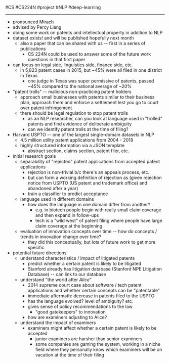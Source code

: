 #CS #CS224N #project #NLP #deep-learning 
___
- pronounced Mirach
- advised by Percy Liang
- doing some work on patents and intellectual property in addition to NLP
- dataset exists! and will be published hopefully next month
	- also a paper that can be shared with us -- first in a series of publications
		- CS 224N could be used to answer some of the future work questions in that first paper
- can focus on legal side, linguistics side, finance side, etc.
	- in 5,823 patent cases in 2015, but ~45% were all filed in one district in Texas
		- one judge in Texas was super permissive of patents, passed ~45% compared to the national average of ~20%
- "patent trolls" -- malicious non-practicing patent holders
	- approach small businesses with patents similar to their business plan, approach them and enforce a settlement lest you go to court over patent infringement
	- there should be legal regulation to stop patent trolls
		- as an NLP researcher, can you look at language used in "trolled" patents and find evidence of deliberate ambiguity
		- can we identify patent trolls at the time of filing?
- Harvard USPTO -- one of the largest single-domain datasets in NLP
	- 4.5 million utility patent applications from 2004 - 2018
	- highly structured information via a JSON template
		- abstract section, claims section, patent filer, etc.
- initial research goals
	- separability of "rejected" patent applications from accepted patent applications
		- rejection is non-trivial b/c there's an appeals process, etc.
		- but can form a working definition of rejection as (given rejection notice from USPTO (US patent and trademark office) and abandoned after a year)
		- train a classifier to predict acceptance
	- language used in different domains
		- how does the language in one domain differ from another?
			- e.g. in biotech people begin with really small claim coverage and then expand in follow-ups
			- tech is a "wild west" of patent filing where people have large claim coverage at the beginning
	- evaluation of innovation concepts over time -- how do concepts / trends in innovation change over time?
		- they did this conceptually, but lots of future work to get more specific
- potential future directions
	- understand characteristics / impact of litigated patents
		- predict whether a certain patent is likely to be litigated
		- Stanford already has litigation database (Stanford NPE Litigation Database) -- can link to our database
	- understand "the world after *Alice*"
		- 2014 supreme court case about software / tech patent applications and whether certain concepts can be "patentable"
		- immediate aftermath: decrease in patents filed to the USPTO
		- has the language evolved? level of ambiguity? etc.
		- gives sense of policy recommendations to the law
			- "good gatekeepers" to innovation
		- how are examiners adjusting to Alice?
	- understand the impact of examiners
		- examiners might affect whether a certain patent is likely to be accepted
			- junior examiners are harsher than senior examiners
			- some companies are gaming the system, working in a niche field where they personally know which examiners will be on vacation at the time of their filing